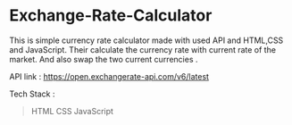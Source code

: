 # Exchange-Rate-Calculator

This is simple currency rate calculator made with used API and HTML,CSS and JavaScript. Their calculate the currency rate with current rate of the market. And also swap the two current currencies .

API link : https://open.exchangerate-api.com/v6/latest

Tech Stack : 
  > HTML
  > CSS 
  > JavaScript
